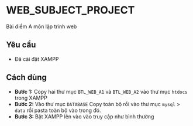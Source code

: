 # WEB_SUBJECT_PROJECT
Bài điểm A môn lập trình web
## Yêu cầu
* Đã cài đặt XAMPP
## Cách dùng
* **Bước 1:** Copy hai thư mục `BTL_WEB_A1` và `BTL_WEB_A2` vào thư mục `htdocs` trong XAMPP
* **Bước 2:** Vào thư mục `DATABASE` Copy toàn bộ rồi vào thư mục `mysql` > `data` rồi pasta toàn bộ vào trong đó.
* **Bước 3:** Bật XAMPP lên vào vào truy cập như bình thường

